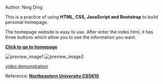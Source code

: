 Author: Ning Ding

This is a practice of using **HTML, CSS, JavaScript and Bootstrap** to build personal homepage.

The homepage website is easy to use. After enter the index.html, it has three buttons which allow you to see the information you want.

**[Click to go to homepage](https://ningowo.github.io/)**

![preview_image1](./images/diaplay1.jpg)
![preview_image2](./images/diaplay2.jpg)

[video demonstration](https://ningowo.github.io/??????)

Reference: **[Northeastern University CS5610](https://johnguerra.co/classes/webDevelopment_spring_2021/)**
